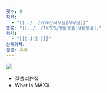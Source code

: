 ```yaml
---
갯수: 9
지역:
  - "[[../../ZONE/사무실|사무실]]"
종류: "[[../../TYPES/생활용품|생활용품]]"
위치:
  - "[[I-J|I-J]]"
상세위치: 
설명: 휴지
---
```

![](http://192.168.50.22/devices/240608_IMG_0269.jpg)

- 잘풀리는집
- What is MAXX